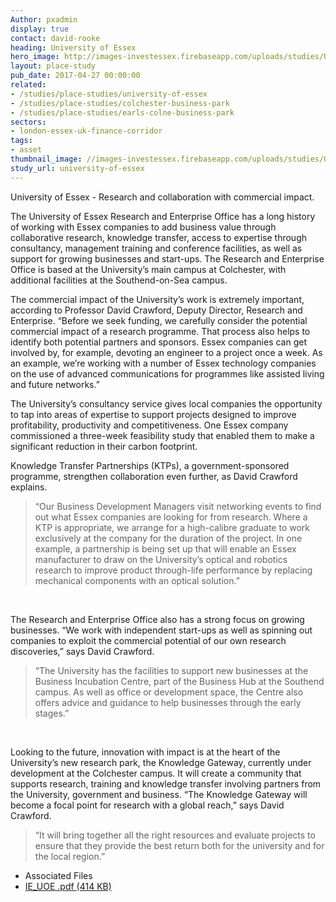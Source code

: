 ```yaml
---
Author: pxadmin
display: true
contact: david-rooke
heading: University of Essex
hero_image: http://images-investessex.firebaseapp.com/uploads/studies/Uni_Essex_banner.jpg
layout: place-study
pub_date: 2017-04-27 00:00:00
related:
- /studies/place-studies/university-of-essex
- /studies/place-studies/colchester-business-park
- /studies/place-studies/earls-colne-business-park
sectors:
- london-essex-uk-finance-corridor
tags:
- asset
thumbnail_image: //images-investessex.firebaseapp.com/uploads/studies/003-planned_innovation_centre_cgi_copyright_University_of_Essex_555.jpg
study_url: university-of-essex
---
```


<p>University of Essex - Research and collaboration with commercial impact.</p><p>The University of Essex Research and Enterprise Office has a long history of working with Essex companies to add business value through collaborative research, knowledge transfer, access to expertise through consultancy, management training and conference facilities, as well as support for growing businesses and start-ups. The Research and Enterprise Office is based at the University’s main campus at Colchester, with additional facilities at the Southend-on-Sea campus.</p><p>The commercial impact of the University’s work is extremely important, according to Professor David Crawford, Deputy Director, Research and Enterprise. “Before we seek funding, we carefully consider the potential commercial impact of a research programme. That process also helps to identify both potential partners and sponsors. Essex companies can get involved by, for example, devoting an engineer to a project once a week. As an example, we’re working with a number of Essex technology companies on the use of advanced communications for programmes like assisted living and future networks.”</p><p>The University’s consultancy service gives local companies the opportunity to tap into areas of expertise to support projects designed to improve profitability, productivity and competitiveness. One Essex company commissioned a three-week feasibility study that enabled them to make a significant reduction in their carbon footprint.</p><p>Knowledge Transfer Partnerships (KTPs), a government-sponsored programme, strengthen collaboration even further, as David Crawford explains.</p><blockquote><p>“Our Business Development Managers visit networking events to find out what Essex companies are looking for from research. Where a KTP is appropriate, we arrange for a high-calibre graduate to work exclusively at the company for the duration of the project. In one example, a partnership is being set up that will enable an Essex manufacturer to draw on the University’s optical and robotics research to improve product through-life performance by replacing mechanical components with an optical solution.”</p></blockquote><p> </p><p>The Research and Enterprise Office also has a strong focus on growing businesses. “We work with independent start-ups as well as spinning out companies to exploit the commercial potential of our own research discoveries,” says David Crawford.</p><blockquote><p>“The University has the facilities to support new businesses at the Business Incubation Centre, part of the Business Hub at the Southend campus. As well as office or development space, the Centre also offers advice and guidance to help businesses through the early stages.”</p></blockquote><p> </p><p>Looking to the future, innovation with impact is at the heart of the University’s new research park, the Knowledge Gateway, currently under development at the Colchester campus. It will create a community that supports research, training and knowledge transfer involving partners from the University, government and business. “The Knowledge Gateway will become a focal point for research with a global reach,” says David Crawford.</p><blockquote><p>“It will bring together all the right resources and evaluate projects to ensure that they provide the best return both for the university and for the local region.”</p></blockquote> <ul class='downloadable-files'><li class='header'>Associated Files</li><li><a alt='' class='btn' href='//images-investessex.firebaseapp.com/uploads/studies/IE_UOE.pdf' target='_blank'>IE_UOE .pdf <span>(414 KB)</span></a></li></ul>